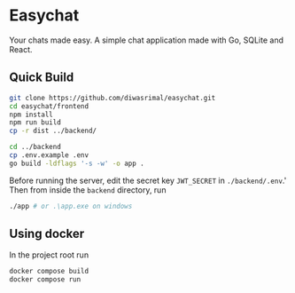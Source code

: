 # Easychat

Your chats made easy. A simple chat application made with Go, SQLite and React.

## Quick Build

```sh
git clone https://github.com/diwasrimal/easychat.git
cd easychat/frontend
npm install
npm run build
cp -r dist ../backend/

cd ../backend
cp .env.example .env
go build -ldflags '-s -w' -o app .
```

Before running the server, edit the secret key `JWT_SECRET` in `./backend/.env`.'
Then from inside the `backend` directory, run
```sh
./app # or .\app.exe on windows
```

## Using docker
In the project root run

```sh
docker compose build
docker compose run
```


